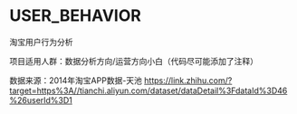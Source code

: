 # USER_BEHAVIOR
淘宝用户行为分析


项目适用人群：数据分析方向/运营方向小白（代码尽可能添加了注释）


数据来源：2014年淘宝APP数据-天池
https://link.zhihu.com/?target=https%3A//tianchi.aliyun.com/dataset/dataDetail%3FdataId%3D46%26userId%3D1

